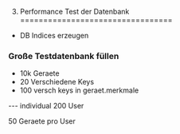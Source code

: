 3. Performance Test der Datenbank
=================================

- DB Indices erzeugen

### Große Testdatenbank füllen
- 10k Geraete
- 20 Verschiedene Keys
- 100 versch keys in geraet.merkmale

--- individual
200 User

50 Geraete pro User

